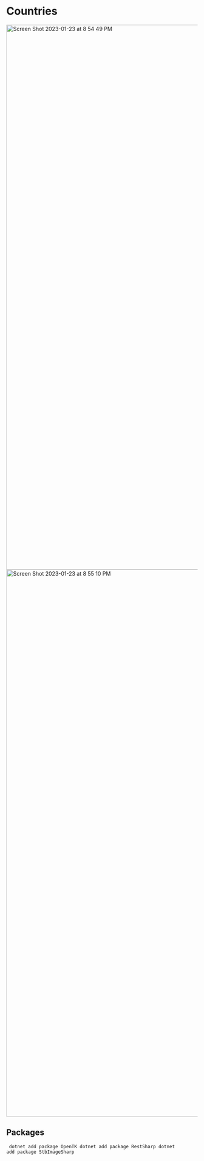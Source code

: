 # Countries
<img width="1434" alt="Screen Shot 2023-01-23 at 8 54 49 PM" src="https://user-images.githubusercontent.com/56200546/214197050-fc99e122-eb99-485a-8b0d-9076afee7539.png">
<img width="1440" alt="Screen Shot 2023-01-23 at 8 55 10 PM" src="https://user-images.githubusercontent.com/56200546/214197072-f8a249b8-2373-4398-87ce-a7dee371935f.png">

## Packages
<code> dotnet add package OpenTK
dotnet add package RestSharp
dotnet add package StbImageSharp
</code>
